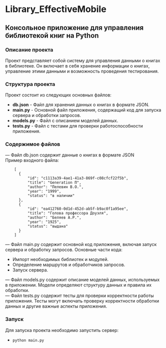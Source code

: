 # Library_EffectiveMobile
## Консольное приложение для управления библиотекой книг на Python

### Описание проекта
Проект представляет собой систему для управления данными о книгах в библиотеке. Он включает в себя хранение информации о книгах, управление этими данными и возможность проведения тестирования.

### Структура проекта
Проект состоит из следующих основных файлов:

- **db.json** - Файл для хранения данных о книгах в формате JSON.
- **main.py** - Основной файл приложения, содержащий код для запуска сервера и обработки запросов.
- **models.py** - Файл с описанием моделей данных.
- **tests.py** - Файл с тестами для проверки работоспособности приложения.
  
### Содержимое файлов

— Файл db.json содержит данные о книгах в формате JSON\
    Пример входного файла:
```
    [
      {
          "id": "c1113a39-4ae1-41a3-869f-c08cfcf22f5b",
          "title": "Generation П",
          "author": "Пелевин В.О.",
          "year": "1999",
          "status": "в наличии"
      },
      {
          "id": "ea412760-0d1d-452d-ab5f-b9ac0f1a95ee",
          "title": "Голова профессора Доуэля",
          "author": "Беляев А.Р.",
          "year": "1925",
          "status": "выдана"
      }
    ]
```
— Файл main.py содержит основной код приложения, включая запуск сервера и обработку запросов. Основные части кода:
*  Импорт необходимых библиотек и модулей.
*  Определение маршрутов и обработчиков запросов.
*  Запуск сервера.
  
— Файл models.py содержит описание моделей данных, используемых в приложении. Модели определяют структуру данных и правила их обработки.\
— Файл tests.py содержит тесты для проверки корректности работы приложения. Тесты могут включать проверку корректности обработки данных и другие важные аспекты приложения.

### Запуск
Для запуска проекта необходимо запустить сервер:
+ `python main.py`
